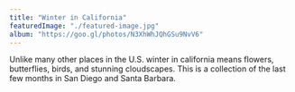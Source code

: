 ```yaml
---
title: "Winter in California"
featuredImage: "./featured-image.jpg"
album: "https://goo.gl/photos/N3XhWhJQhGSu9NvV6"
---
```

Unlike many other places in the U.S. winter in california means flowers, butterflies, birds, and stunning cloudscapes.
This is a collection of the last few months in San Diego and Santa Barbara.
